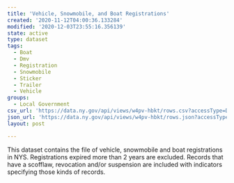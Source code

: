 ```yaml
---
title: 'Vehicle, Snowmobile, and Boat Registrations'
created: '2020-11-12T04:00:36.133284'
modified: '2020-12-03T23:55:16.356139'
state: active
type: dataset
tags:
  - Boat
  - Dmv
  - Registration
  - Snowmobile
  - Sticker
  - Trailer
  - Vehicle
groups:
  - Local Government
csv_url: 'https://data.ny.gov/api/views/w4pv-hbkt/rows.csv?accessType=DOWNLOAD'
json_url: 'https://data.ny.gov/api/views/w4pv-hbkt/rows.json?accessType=DOWNLOAD'
layout: post

---
```

This dataset contains the file of vehicle, snowmobile and boat registrations in NYS. Registrations expired more than 2 years are excluded. Records that have a scofflaw, revocation and/or suspension are included with indicators specifying those kinds of records.

